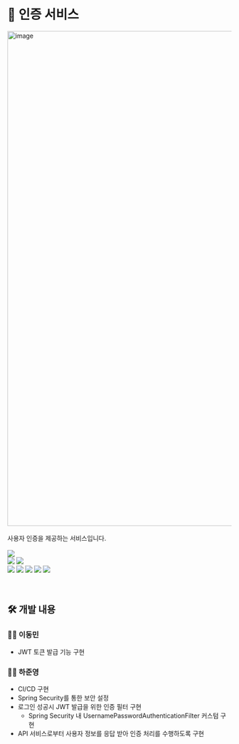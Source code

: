 # 🔐 인증 서비스
<img width="1110" alt="image" src="https://github.com/nhnacademy-aiot1-5/api-service/assets/98167706/17abe6ab-9cc4-421a-9968-f0c2eb10e988">
<br>
<br>
사용자 인증을 제공하는 서비스입니다.
<br>
<br>
<div>
<img src="https://img.shields.io/badge/java-007396?style=for-the-badge&logo=java&logoColor=white">
<br>
<img src="https://img.shields.io/badge/springboot-6DB33F?style=for-the-badge&logo=springboot&logoColor=white">
<img src="https://img.shields.io/badge/springsecurity-6DB33F?style=for-the-badge&logo=springsecurity&logoColor=white">
<br>
<img src="https://img.shields.io/badge/maven-C71A36?style=for-the-badge&logo=apachemaven&logoColor=white">
<img src="https://img.shields.io/badge/git-F05032?style=for-the-badge&logo=git&logoColor=white">
<img src="https://img.shields.io/badge/github-181717?style=for-the-badge&logo=github&logoColor=white">
<img src="https://img.shields.io/badge/nhncloud-2B5CDE?style=for-the-badge&logo=cloudera&logoColor=white">
<img src="https://img.shields.io/badge/sonarqube-4E9BCD?style=for-the-badge&logo=sonarqube&logoColor=white">
</div>
<br>
<br>

## 🛠️ 개발 내용
### 👩‍💻 이동민
- JWT 토큰 발급 기능 구현

### 👨‍💻 하준영
- CI/CD 구현
- Spring Security를 통한 보안 설정
- 로그인 성공시 JWT 발급을 위한 인증 필터 구현
   - Spring Security 내 UsernamePasswordAuthenticationFilter 커스텀 구현
- API 서비스로부터 사용자 정보를 응답 받아 인증 처리를 수행하도록 구현
<br>
<br>
